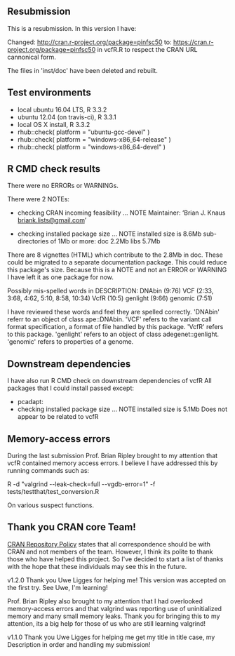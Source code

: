 
## Resubmission
This is a resubmission. In this version I have:

Changed:
http://cran.r-project.org/package=pinfsc50
to:
https://cran.r-project.org/package=pinfsc50
in vcfR.R to respect the CRAN URL cannonical form.

The files in 'inst/doc' have been deleted and rebuilt.


## Test environments
* local ubuntu 16.04 LTS, R 3.3.2
* ubuntu 12.04 (on travis-ci), R 3.3.1
* local OS X install, R 3.3.2
* rhub::check( platform = "ubuntu-gcc-devel" )
* rhub::check( platform = "windows-x86_64-release" )
* rhub::check( platform = "windows-x86_64-devel" )


## R CMD check results
There were no ERRORs or WARNINGs. 

There were 2 NOTEs:

* checking CRAN incoming feasibility ... NOTE
Maintainer: ‘Brian J. Knaus <briank.lists@gmail.com>’

* checking installed package size ... NOTE
  installed size is  8.6Mb
  sub-directories of 1Mb or more:
    doc    2.2Mb
    libs   5.7Mb

There are 8 vignettes (HTML) which contribute to the 2.8Mb in doc.
These could be migrated to a separate documentation package.
This could reduce this package's size.
Because this is a NOTE and not an ERROR or WARNING I have left it as one package for now.


Possibly mis-spelled words in DESCRIPTION:
  DNAbin (9:76)
  VCF (2:33, 3:68, 4:62, 5:10, 8:58, 10:34)
  VcfR (10:5)
  genlight (9:66)
  genomic (7:51)

I have reviewed these words and feel they are spelled correctly.
'DNAbin' referr to an object of class ape::DNAbin.
'VCF' refers to the variant call format specification, a format of file handled by this package.
'VcfR' refers to this package.
'genlight' refers to an object of class adegenet::genlight.
'genomic' refers to properties of a genome.


## Downstream dependencies

I have also run R CMD check on downstream dependencies of vcfR
All packages that I could install passed except:

* pcadapt: 
* checking installed package size ... NOTE
  installed size is  5.1Mb
Does not appear to be related to vcfR


## Memory-access errors

During the last submission Prof. Brian Ripley brought to my attention that vcfR contained memory access errors.
I believe I have addressed this by running commands such as:

R -d "valgrind --leak-check=full --vgdb-error=1" -f tests/testthat/test_conversion.R

On various suspect functions.


## Thank you CRAN core Team!

[CRAN Repository Policy](https://cran.r-project.org/web/packages/policies.html) states that all correspondence should be with CRAN and not members of the team.
However, I think its polite to thank those who have helped this project.
So I've decided to start a list of thanks with the hope that these individuals may see this in the future.

v1.2.0 Thank you Uwe Ligges for helping me!
This version was accepted on the first try.
See Uwe, I'm learning!

Prof. Brian Ripley also brought to my attention that I had overlooked memory-access errors and that valgrind was reporting use of uninitialized memory and many small memory leaks.
Thank you for bringing this to my attention, its a big help for those of us who are still learning valgrind!

v1.1.0 Thank you Uwe Ligges for helping me get my title in title case, my Description in order and handling my submission!

